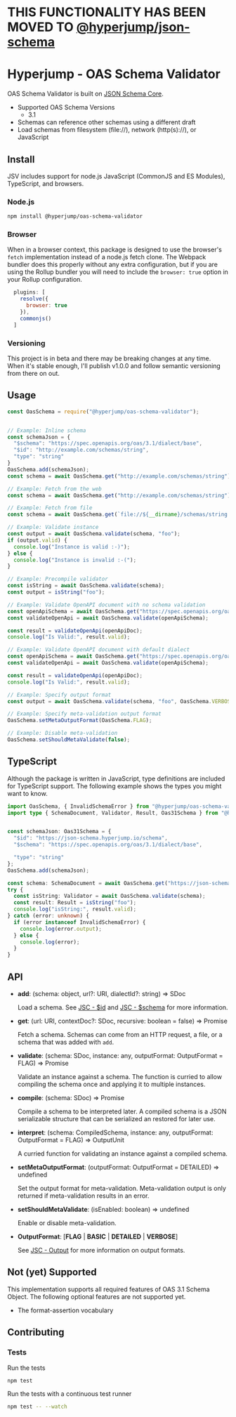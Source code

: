 # THIS FUNCTIONALITY HAS BEEN MOVED TO [@hyperjump/json-schema](https://github.com/hyperjump-io/json-schema)

# Hyperjump - OAS Schema Validator
OAS Schema Validator is built on [JSON Schema Core](https://github.com/hyperjump-io/json-schema-core).

* Supported OAS Schema Versions
  * 3.1
* Schemas can reference other schemas using a different draft
* Load schemas from filesystem (file://), network (http(s)://), or JavaScript

## Install
JSV includes support for node.js JavaScript (CommonJS and ES Modules),
TypeScript, and browsers.

### Node.js
```bash
npm install @hyperjump/oas-schema-validator
```

### Browser
When in a browser context, this package is designed to use the browser's `fetch`
implementation instead of a node.js fetch clone. The Webpack bundler does this
properly without any extra configuration, but if you are using the Rollup
bundler you will need to include the `browser: true` option in your Rollup
configuration.

```javascript
  plugins: [
    resolve({
      browser: true
    }),
    commonjs()
  ]
```

### Versioning
This project is in beta and there may be breaking changes at any time. When it's
stable enough, I'll publish v1.0.0 and follow semantic versioning from there on
out.

## Usage
```javascript
const OasSchema = require("@hyperjump/oas-schema-validator");


// Example: Inline schema
const schemaJson = {
  "$schema": "https://spec.openapis.org/oas/3.1/dialect/base",
  "$id": "http://example.com/schemas/string",
  "type": "string"
}
OasSchema.add(schemaJson);
const schema = await OasSchema.get("http://example.com/schemas/string");

// Example: Fetch from the web
const schema = await OasSchema.get("http://example.com/schemas/string");

// Example: Fetch from file
const schema = await OasSchema.get(`file://${__dirname}/schemas/string.schema.json`);

// Example: Validate instance
const output = await OasSchema.validate(schema, "foo");
if (output.valid) {
  console.log("Instance is valid :-)");
} else {
  console.log("Instance is invalid :-(");
}

// Example: Precompile validator
const isString = await OasSchema.validate(schema);
const output = isString("foo");

// Example: Validate OpenAPI document with no schema validation
const openApiSchema = await OasSchema.get("https://spec.openapis.org/oas/3.1/schema");
const validateOpenApi = await OasSchema.validate(openApiSchema);

const result = validateOpenApi(openApiDoc);
console.log("Is Valid:", result.valid);

// Example: Validate OpenAPI document with default dialect
const openApiSchema = await OasSchema.get("https://spec.openapis.org/oas/3.1/schema-base");
const validateOpenApi = await OasSchema.validate(openApiSchema);

const result = validateOpenApi(openApiDoc);
console.log("Is Valid:", result.valid);

// Example: Specify output format
const output = await OasSchema.validate(schema, "foo", OasSchema.VERBOSE);

// Example: Specify meta-validation output format
OasSchema.setMetaOutputFormat(OasSchema.FLAG);

// Example: Disable meta-validation
OasSchema.setShouldMetaValidate(false);
```

## TypeScript
Although the package is written in JavaScript, type definitions are included for
TypeScript support. The following example shows the types you might want to
know.

```typescript
import OasSchema, { InvalidSchemaError } from "@hyperjump/oas-schema-validator";
import type { SchemaDocument, Validator, Result, Oas31Schema } from "@hyperjump/json-schema";


const schemaJson: Oas31Schema = {
  "$id": "https://json-schema.hyperjump.io/schema",
  "$schema": "https://spec.openapis.org/oas/3.1/dialect/base",

  "type": "string"
};
OasSchema.add(schemaJson);

const schema: SchemaDocument = await OasSchema.get("https://json-schema.hyperjump.io/schema");
try {
  const isString: Validator = await OasSchema.validate(schema);
  const result: Result = isString("foo");
  console.log("isString:", result.valid);
} catch (error: unknown) {
  if (error instanceof InvalidSchemaError) {
    console.log(error.output);
  } else {
    console.log(error);
  }
}
```

## API
* **add**: (schema: object, url?: URI, dialectId?: string) => SDoc

    Load a schema. See [JSC - $id](https://github.com/hyperjump-io/json-schema-core#id)
    and [JSC - $schema](https://github.com/hyperjump-io/json-schema-core#schema-1)
    for more information.
* **get**: (url: URI, contextDoc?: SDoc, recursive: boolean = false) => Promise<SDoc>

    Fetch a schema. Schemas can come from an HTTP request, a file, or a schema
    that was added with `add`.
* **validate**: (schema: SDoc, instance: any, outputFormat: OutputFormat = FLAG) => Promise<OutputUnit>

    Validate an instance against a schema. The function is curried to allow
    compiling the schema once and applying it to multiple instances.
* **compile**: (schema: SDoc) => Promise<CompiledSchema>

    Compile a schema to be interpreted later. A compiled schema is a JSON
    serializable structure that can be serialized an restored for later use.
* **interpret**: (schema: CompiledSchema, instance: any, outputFormat: OutputFormat = FLAG) => OutputUnit

    A curried function for validating an instance against a compiled schema.
* **setMetaOutputFormat**: (outputFormat: OutputFormat = DETAILED) => undefined

    Set the output format for meta-validation. Meta-validation output is only
    returned if meta-validation results in an error.
* **setShouldMetaValidate**: (isEnabled: boolean) => undefined

    Enable or disable meta-validation.
* **OutputFormat**: [**FLAG** | **BASIC** | **DETAILED** | **VERBOSE**]

    See [JSC - Output](https://github.com/hyperjump-io/json-schema-core#output)
    for more information on output formats.

## Not (yet) Supported
This implementation supports all required features of OAS 3.1 Schema Object. The
following optional features are not supported yet.

* The format-assertion vocabulary

## Contributing

### Tests

Run the tests

```bash
npm test
```

Run the tests with a continuous test runner

```bash
npm test -- --watch
```
